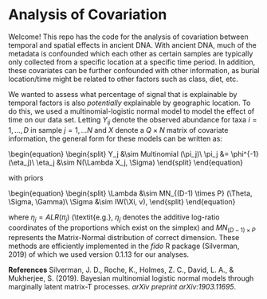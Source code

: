 # Analysis of Covariation

Welcome! This repo has the code for the analysis of covariation between temporal and spatial effects in ancient DNA. With ancient DNA, much of the metadata is confounded which each other as certain samples are typically only collected from a specific location at a specific time period. In addition, these covariates can be further confounded with other information, as burial location/time might be related to other factors such as class, diet, etc.

We wanted to assess what percentage of signal that is explainable by temporal factors is also *potentially* explainable by geographic location. To do this, we used a multinomial-logistic normal model to model the effect of time on our data set. Letting $Y_{ij}$ denote the observed abundance for taxa $i = 1,...,D$ in sample $j = 1,...N$ and $X$ denote a $Q \times N$ matrix of covariate information, the general form for these models can be written as:


\begin{equation}
  \begin{split}
  Y_j &\sim Multinomial (\pi_j)\\
  \pi_j &= \phi^{-1}(\eta_j)\\
  \eta_j &\sim N(\Lambda X_j, \Sigma)
  \end{split}
\end{equation}

with priors

\begin{equation}
  \begin{split}
  \Lambda &\sim MN_{(D-1) \times P} (\Theta, \Sigma, \Gamma)\\
  \Sigma &\sim IW(\Xi, v),
  \end{split}
\end{equation}

where $\eta_j = ALR(\pi_j)$ (\textit{e.g.}, $\eta_j$ denotes the additive log-ratio coordinates of the proportions which exist on the simplex) and $MN_{(D-1) \times P}$ represents the Matrix-Normal distribution of correct dimension. These methods are efficiently implemented in the *fido* R package (Silverman, 2019) of which we used  version 0.1.13 for our analyses.

**References**
Silverman, J. D., Roche, K., Holmes, Z. C., David, L. A., & Mukherjee, S. (2019). Bayesian multinomial logistic normal models through marginally latent matrix-T processes. *arXiv preprint arXiv:1903.11695*.
